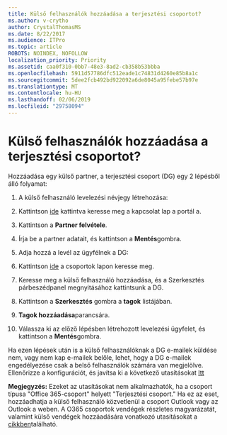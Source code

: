 ```yaml
---
title: Külső felhasználók hozzáadása a terjesztési csoportot?
ms.author: v-crytho
author: CrystalThomasMS
ms.date: 8/22/2017
ms.audience: ITPro
ms.topic: article
ROBOTS: NOINDEX, NOFOLLOW
localization_priority: Priority
ms.assetid: caa0f310-0bb7-48e3-8ad2-cb358b53bbba
ms.openlocfilehash: 5911d57786dfc512eade1c74831d4260e85b8a1c
ms.sourcegitcommit: 5dee2fcb492bd922092a6de8045a95febe57b97e
ms.translationtype: MT
ms.contentlocale: hu-HU
ms.lasthandoff: 02/06/2019
ms.locfileid: "29758094"
---
```

# <a name="adding-external-users-to-a-distribution-group"></a>Külső felhasználók hozzáadása a terjesztési csoportot?

Hozzáadása egy külső partner, a terjesztési csoport (DG) egy 2 lépésből álló folyamat:
  
1. A külső felhasználó levelezési névjegy létrehozása:
    
1. Kattintson [ide](https://admin.microsoft.com/adminportal/home#/Contact) kattintva keresse meg a kapcsolat lap a portál a. 
    
2. Kattintson a **Partner felvétele**.
    
3. Írja be a partner adatait, és kattintson a **Mentés**gombra.
    
2. Adja hozzá a levél az ügyfélnek a DG:
    
1. Kattintson [ide](https://admin.microsoft.com/adminportal/home#/groups) a csoportok lapon keresse meg. 
    
2. Keresse meg a külső felhasználó hozzáadása, és a Szerkesztés párbeszédpanel megnyitásához kattintsunk a DG.
    
3. Kattintson a **Szerkesztés** gombra a **tagok** listájában. 
    
4. **Tagok hozzáadása**parancsára.
    
5. Válassza ki az előző lépésben létrehozott levelezési ügyfelet, és kattintson a **Mentés**gombra.
    
Ha ezen lépések után is a külső felhasználóknak a DG e-mailek küldése nem, vagy nem kap e-mailek belőle, lehet, hogy a DG e-mailek engedélyezése csak a belső felhasználók számára van megjelölve. Ellenőrizze a konfigurációt, és javítsa ki a következő utasításokat [Itt](https://support.office.com/article/Fix-email-delivery-issues-for-error-code-5-7-133-in-Office-365-991abc19-7756-438f-abcb-39f69b80f284.aspx)
  
 **Megjegyzés:** Ezeket az utasításokat nem alkalmazhatók, ha a csoport típusa "Office 365-csoport" helyett "Terjesztési csoport." Ha ez az eset, hozzáadhatja a külső felhasználó közvetlenül a csoport Outlook vagy az Outlook a weben. A O365 csoportok vendégek részletes magyarázatát, valamint külső vendégek hozzáadására vonatkozó utasításokat a [cikkben](https://support.office.com/article/Guest-access-in-Office-365-Groups-bfc7a840-868f-4fd6-a390-f347bf51aff6.aspx)található.
  


